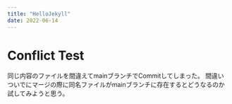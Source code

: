 ```yaml
---
title: "HelloJekyll"
date: 2022-06-14
---
```


# Conflict Test
同じ内容のファイルを間違えてmainブランチでCommitしてしまった。
間違いついでにマージの際に同名ファイルがmainブランチに存在するとどうなるのか試してみようと思う。

